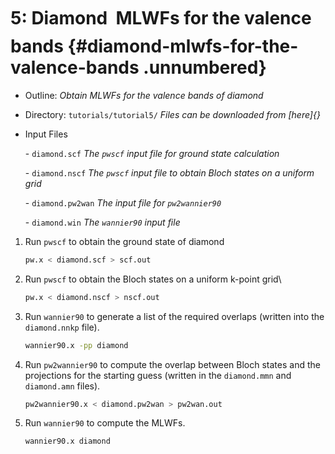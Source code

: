# 5: Diamond &#151; MLWFs for the valence bands {#diamond-mlwfs-for-the-valence-bands .unnumbered}

-   Outline: *Obtain MLWFs for the valence bands of diamond*

-   Directory: `tutorials/tutorial5/` *Files can be downloaded from [here]{}*

-   Input Files

    \-    `diamond.scf` *The `pwscf` input file for ground
        state calculation*

    \-    `diamond.nscf` *The `pwscf` input file to obtain
        Bloch states on a uniform grid*

    \-    `diamond.pw2wan` *The input file for `pw2wannier90`*

    \-    `diamond.win` *The `wannier90` input file*

1.  Run `pwscf` to obtain the ground state of diamond

    ```bash title="Terminal"
    pw.x < diamond.scf > scf.out
    ```

2.  Run `pwscf` to obtain the Bloch states on a uniform
    k-point grid\

    ```bash title="Terminal"
    pw.x < diamond.nscf > nscf.out
    ```

3.  Run `wannier90` to generate a list of the required overlaps (written
    into the `diamond.nnkp` file).
    
    ```bash title="Terminal"
    wannier90.x -pp diamond
    ```

4.  Run `pw2wannier90` to compute the overlap between Bloch states and
    the projections for the starting guess (written in the `diamond.mmn`
    and `diamond.amn` files).

    ```bash title="Terminal"
    pw2wannier90.x < diamond.pw2wan > pw2wan.out
    ```

5.  Run `wannier90` to compute the MLWFs.

    ```bash title="Terminal"
    wannier90.x diamond
    ```


